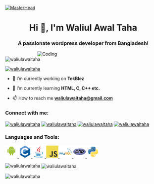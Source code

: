 [![MasterHead](https://blogger.googleusercontent.com/img/b/R29vZ2xl/AVvXsEggV0yWyOOc93kphqnsrxgS_X7F5_WJCrUugPFHg9jDuuBoqli3udF0w_LdBRSczXEdq0AqI3CMwrPI55FKGL8I5y2LEUV-hJKPZ84n258q3NT_VB_5VF2-vicpGx2THsKGdnmJ2SI0NOMYNzvBS7CXaRTyKf3mi3f34eDxZO2_jNh58EC_MwhdczFJ/s1680/portfolio_image.jpg)](https://waliulawaltaha.blogspot.com/)
<h1 align="center">Hi 👋, I'm Waliul Awal Taha</h1>
<h3 align="center">A passionate wordpress developer from Bangladesh!</h3>
<img align="right" alt="Coding" width="400" src="https://blogger.googleusercontent.com/img/b/R29vZ2xl/AVvXsEiw8t93AOrVPQtcPNdp7nHbvB7iKbs0dfgLuz7XXQ0hsxmce_GImtYVdq4Xqes4O8gS4vBrBNaTFr4pdg26yJQdmbBnlnTTFRQkQfCqxpTtob9rgz2Hz-aTqSQaYA0fVWtMs0Z3ntmGQkuOtLztg01srgSg_lPZ4-fUtgF9Z6BHDsSB2C4tJ0SKQAYpfxo/s1600/image_processing20210511-12175-1v0etim.gif">


<p align="left"> <img src="https://komarev.com/ghpvc/?username=waliulawaltaha&label=Profile%20views&color=0e75b6&style=flat" alt="waliulawaltaha" /> </p>

<p align="left"> <a href="https://twitter.com/waliulawaltaha" target="blank"><img src="https://img.shields.io/twitter/follow/waliulawaltaha?logo=twitter&style=for-the-badge" alt="waliulawaltaha" /></a> </p>

- 🔭 I’m currently working on **TekBlez**

- 🌱 I’m currently learning **HTML, C, C++ etc.**

- 📫 How to reach me **waliulawaltaha@gmail.com**

<h3 align="left">Connect with me:</h3>
<p align="left">
<a href="https://twitter.com/waliulawaltaha" target="blank"><img align="center" src="https://raw.githubusercontent.com/rahuldkjain/github-profile-readme-generator/master/src/images/icons/Social/twitter.svg" alt="waliulawaltaha" height="30" width="40" /></a>
<a href="https://linkedin.com/in/waliulawaltaha" target="blank"><img align="center" src="https://raw.githubusercontent.com/rahuldkjain/github-profile-readme-generator/master/src/images/icons/Social/linked-in-alt.svg" alt="waliulawaltaha" height="30" width="40" /></a>
<a href="https://fb.com/waliulawaltaha" target="blank"><img align="center" src="https://raw.githubusercontent.com/rahuldkjain/github-profile-readme-generator/master/src/images/icons/Social/facebook.svg" alt="waliulawaltaha" height="30" width="40" /></a>
<a href="https://instagram.com/waliulawaltaha" target="blank"><img align="center" src="https://raw.githubusercontent.com/rahuldkjain/github-profile-readme-generator/master/src/images/icons/Social/instagram.svg" alt="waliulawaltaha" height="30" width="40" /></a>
</p>

<h3 align="left">Languages and Tools:</h3>
<p align="left"> <a href="https://developer.android.com" target="_blank" rel="noreferrer"> <img src="https://raw.githubusercontent.com/devicons/devicon/master/icons/android/android-original-wordmark.svg" alt="android" width="40" height="40"/> </a> <a href="https://www.cprogramming.com/" target="_blank" rel="noreferrer"> <img src="https://raw.githubusercontent.com/devicons/devicon/master/icons/c/c-original.svg" alt="c" width="40" height="40"/> </a> <a href="https://www.java.com" target="_blank" rel="noreferrer"> <img src="https://raw.githubusercontent.com/devicons/devicon/master/icons/java/java-original.svg" alt="java" width="40" height="40"/> </a> <a href="https://developer.mozilla.org/en-US/docs/Web/JavaScript" target="_blank" rel="noreferrer"> <img src="https://raw.githubusercontent.com/devicons/devicon/master/icons/javascript/javascript-original.svg" alt="javascript" width="40" height="40"/> </a> <a href="https://www.mysql.com/" target="_blank" rel="noreferrer"> <img src="https://raw.githubusercontent.com/devicons/devicon/master/icons/mysql/mysql-original-wordmark.svg" alt="mysql" width="40" height="40"/> </a> <a href="https://www.php.net" target="_blank" rel="noreferrer"> <img src="https://raw.githubusercontent.com/devicons/devicon/master/icons/php/php-original.svg" alt="php" width="40" height="40"/> </a> <a href="https://www.python.org" target="_blank" rel="noreferrer"> <img src="https://raw.githubusercontent.com/devicons/devicon/master/icons/python/python-original.svg" alt="python" width="40" height="40"/> </a> </p>

<p><img align="left" src="https://github-readme-stats.vercel.app/api/top-langs?username=waliulawaltaha&show_icons=true&locale=en&layout=compact" alt="waliulawaltaha" /></p>

<p>&nbsp;<img align="center" src="https://github-readme-stats.vercel.app/api?username=waliulawaltaha&show_icons=true&locale=en" alt="waliulawaltaha" /></p>

<p><img align="center" src="https://github-readme-streak-stats.herokuapp.com/?user=waliulawaltaha&" alt="waliulawaltaha" /></p>
